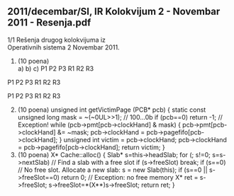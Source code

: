2011/decembar/SI, IR Kolokvijum 2 - Novembar 2011 - Resenja.pdf
--------------------------------------------------------------------------------


1/1 
Rešenja drugog kolokvijuma iz  
Operativnih sistema 2 
Novembar 2011. 
1. (10 poena)  
a) b) c) 
P1
P2
P3
R1
R2
R3
 
P1
P2
P3
R1
R2
R3
 
P1
P2
P3
R1
R2
R3
 
2. (10 poena) 
unsigned int getVictimPage (PCB* pcb) { 
  static const unsigned long mask = ~(~0UL>>1); // 100...0b 
  if (pcb==0) return -1; // Exception! 
  while (pcb->pmt[pcb->clockHand] & mask) { 
    pcb->pmt[pcb->clockHand] &= ~mask; 
    pcb->clockHand = pcb->pagefifo[pcb->clockHand]; 
  } 
  unsigned int victim = pcb->clockHand; 
  pcb->clockHand = pcb->pagefifo[pcb->clockHand]; 
  return victim; 
} 
3. (10 poena) 
X* Cache::alloc() { 
  Slab* s=this->headSlab; 
  for (; s!=0; s=s->nextSlab)  // Find a slab with a free slot 
    if (s->freeSlot) break; 
  if (s==0) // No free slot. Allocate a new slab: 
    s = new Slab(this); 
  if (s==0 || s->freeSlot==0) return 0; // Exception: no free memory 
  X* ret = s->freeSlot; 
  s->freeSlot=*(X**)s->freeSlot; 
  return ret; 
} 